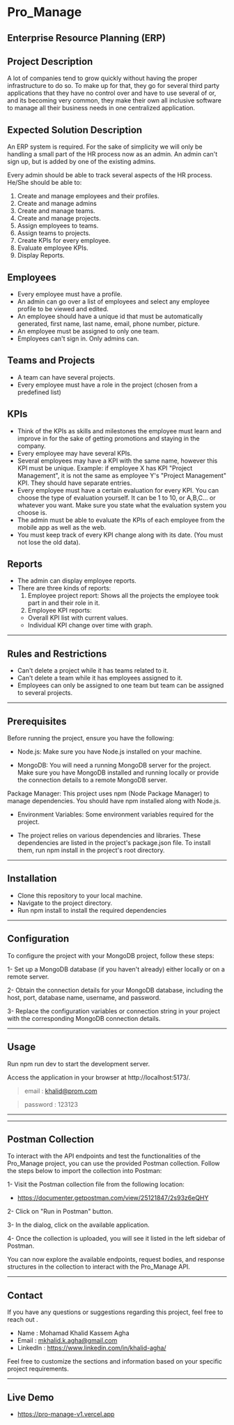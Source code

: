 # Pro_Manage

## Enterprise Resource Planning (ERP)
## Project Description

A lot of companies tend to grow quickly without having the proper infrastructure to do so. To make up for that, they go for several third party applications that they have no control over and have to use several of or, and its becoming very common, they make their own all inclusive software to manage all their business needs in one centralized application.

## Expected Solution Description

An ERP system is required. For the sake of simplicity we will only be handling a small part of the HR process now as an admin. An admin can't sign up, but is added by one of the existing admins.

Every admin should be able to track several aspects of the HR process.
He/She should be able to:
1. Create and manage employees and their profiles.
2. Create and manage admins
3. Create and manage teams.
4. Create and manage projects.
5. Assign employees to teams.
6. Assign teams to projects.
7. Create KPIs for every employee.
8. Evaluate employee KPIs.
9. Display Reports.

## Employees
- Every employee must have a profile.
- An admin can go over a list of employees and select any employee profile to be viewed and edited.
- An employee should have a unique id that must be automatically generated, first name, last name, email, phone number, picture. 
- An employee must be assigned to only one team.
- Employees can't sign in. Only admins can.

## Teams and Projects
- A team can have several projects.
- Every employee must have a role in the project (chosen from a predefined list)

## KPIs
- Think of the KPIs as skills and milestones the employee must learn and improve in for the sake of getting promotions and staying in the company.
- Every employee may have several KPIs.
- Several employees may have a KPI with the same name, however this KPI must be unique. Example: if employee X has KPI "Project Management", it is not the same as employee Y's "Project Management" KPI. They should have separate entries.
- Every employee must have a certain evaluation for every KPI. You can choose the type of evaluation yourself. It can be 1 to 10, or A,B,C... or whatever you want. Make sure you state what the evaluation system you choose is.
- The admin must be able to evaluate the KPIs of each employee from the mobile app as well as the web.
- You must keep track of every KPI change along with its date. (You must not lose the old data).


## Reports
- The admin can display employee reports.
- There are three kinds of reports:
  1. Employee project report: Shows all the projects the employee took part in and their role in it.
  2. Employee KPI reports:
    - Overall KPI list with current values.
    - Individual KPI change over time with graph.

<hr>

## Rules and Restrictions
- Can't delete a project while it has teams related to it.
- Can't delete a team while it has employees assigned to it.
- Employees can only be assigned to one team but team can be assigned to several projects.

<hr>

## Prerequisites
Before running the project, ensure you have the following:

- Node.js: Make sure you have Node.js installed on your machine.

- MongoDB: You will need a running MongoDB server for the project. Make sure you have MongoDB installed and running locally or provide the connection details to a remote MongoDB server.

Package Manager: This project uses npm (Node Package Manager) to manage dependencies. You should have npm installed along with Node.js.

- Environment Variables: Some environment variables required for the project. 

- The project relies on various dependencies and libraries. These dependencies are listed in the project's package.json file. To install them, run npm install in the project's root directory. 

<hr>

## Installation

- Clone this repository to your local machine.
- Navigate to the project directory.
- Run npm install to install the required dependencies


<hr>

## Configuration

To configure the project with your MongoDB project, follow these steps:

1- Set up a MongoDB database (if you haven't already) either locally or on a remote server.

2- Obtain the connection details for your MongoDB database, including the host, port, database name, username, and password.

3- Replace the configuration variables or connection string in your project with the corresponding MongoDB connection details.

<hr>

## Usage

Run npm run dev to start the development server.

Access the application in your browser at http://localhost:5173/.

> email : khalid@prom.com

> password : 123123

<hr>

<hr>

## Postman Collection
To interact with the API endpoints and test the functionalities of the Pro_Manage project, you can use the provided Postman collection. Follow the steps below to import the collection into Postman:

1- Visit the Postman collection file from the following location: 
 - https://documenter.getpostman.com/view/25121847/2s93z6eQHY

2- Click on "Run in Postman" button.

3- In the dialog, click on the available application.

4- Once the collection is uploaded, you will see it listed in the left sidebar of Postman.

You can now explore the available endpoints, request bodies, and response structures in the collection to interact with the Pro_Manage API.



<hr>

## Contact

If you have any questions or suggestions regarding this project, feel free to reach out .

- Name : Mohamad Khalid Kassem Agha
- Email : mkhalid.k.agha@gmail.com
- LinkedIn : https://www.linkedin.com/in/khalid-agha/

Feel free to customize the sections and information based on your specific project requirements.

<hr>

## Live Demo

- https://pro-manage-v1.vercel.app
